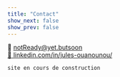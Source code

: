 ```yaml
---
title: "Contact"
show_next: false
show_prev: false
---
```


📧 notReady@yet.butsoon  
[🔗 linkedin.com/in/jules-ouanounou/](https://linkedin.com/in/jules-ouanounou/)


``` 
site en cours de construction
``` 